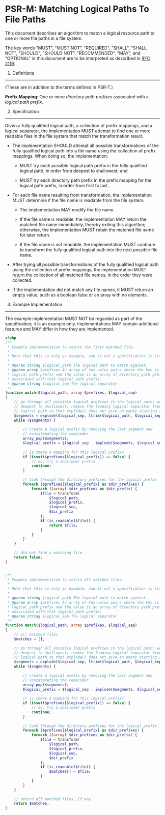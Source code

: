 PSR-M: Matching Logical Paths To File Paths
===========================================

This document describes an algorithm to match a logical resource path to one
or more file paths in a file system.

The key words "MUST", "MUST NOT", "REQUIRED", "SHALL", "SHALL NOT", "SHOULD",
"SHOULD NOT", "RECOMMENDED", "MAY", and "OPTIONAL" in this document are to be
interpreted as described in [RFC 2119](http://tools.ietf.org/html/rfc2119).


1. Definitions
--------------

(These are in addition to the terms defined in PSR-T.)

**Prefix Mapping**: One or more _directory path prefixes_ associated with a
_logical path prefix_.


2. Specification
----------------

Given a fully qualified logical path, a collection of prefix mappings, and a
logical separator, the implementation MUST attempt to find one or more
readable files in the file system that match the transformation result.

- The implementation SHOULD attempt all possible transformations of the fully
  qualified logical path into a file name using the collection of prefix
  mappings. When doing so, the implementation:
  
    - MUST try each possible logical path prefix in the fully qualified
      logical path, in order from deepest to shallowest; and
    
    - MUST try each directory path prefix in the prefix mapping for the
      logical path prefix, in order from first to last.

- For each file name resulting from transformation, the implementation MUST
  determine if the file name is readable from the file system.
  
    - The implementation MAY modify the file name.

    - If the file name is readable, the implementation MAY return the matched
      file name immediately, thereby exiting this algorithm; otherwise, the
      implementation MUST retain the matched file name for later return.
    
    - If the file name is not readable, the implementation MUST continue to
      transform the fully qualified logical path into the next possible file
      name.

- After trying all possible transformations of the fully qualified logical
  path using the collection of prefix mappings, the implementation MUST return
  the collection of all matched file names, in the order they were collected.

- If the implementation did not match any file names, it MUST return an empty
  value, such as a boolean false or an array with no elements.


3. Example Implementation
-------------------------

The example implementation MUST NOT be regarded as part of the specification;
it is an example only. Implementations MAY contain additional features and MAY
differ in how they are implemented.

```php
<?php
/**
 * Example implementation to return the first matched file.
 * 
 * Note that this is only an example, and is not a specification in itself.
 * 
 * @param string $logical_path The logical path to match against.
 * @param array $prefixes An array of key-value pairs where the key is a
 * logical path prefix and the value is an array of directory path prefixes
 * associated with that logical path prefix.
 * @param string $logical_sep The logical separator.
 */
function match($logical_path, array $prefixes, $logical_sep)
{
    // go through all possible logical prefixes in the logical path; work from
    // deepest to shallowest; remove the leading logical separator from the
    // logical path so that explode() does not give an empty starting segment.
    $segments = explode($logical_sep, ltrim($logical_path, $logical_sep));
    while ($segments) {
        
        // create a logical prefix by removing the last segment and
        // concatenating the remainder
        array_pop($segments);
        $logical_prefix = $logical_sep . implode($segments, $logical_sep);
        
        // is there a mapping for this logical prefix?
        if (isset($prefixes[$logical_prefix]) == false) {
            // no, try a shallower prefix
            continue;
        }
        
        // look through the directory prefixes for the logical prefix
        foreach ($prefixes[$logical_prefix] as $dir_prefixes) {
            foreach ((array) $dir_prefixes as $dir_prefix) {
                $file = transform(
                    $logical_path,
                    $logical_prefix,
                    $logical_sep,
                    $dir_prefix
                );
                if (is_readable($file)) {
                    return $file;
                }
            }
        }
    }
    
    // did not find a matching file
    return false;
}


/**
 * Example implementation to return all matched files.
 * 
 * Note that this is only an example, and is not a specification in itself.
 * 
 * @param string $logical_path The logical path to match against.
 * @param array $prefixes An array of key-value pairs where the key is a
 * logical path prefix and the value is an array of directory path prefixes
 * associated with that logical path prefix.
 * @param string $logical_sep The logical separator.
 */
function match($logical_path, array $prefixes, $logical_sep)
{
    // all matched files
    $matches = [];
    
    // go through all possible logical prefixes in the logical path; work from
    // deepest to shallowest; remove the leading logical separator from the
    // logical path so that explode() does not give an empty starting segment.
    $segments = explode($logical_sep, ltrim($logical_path, $logical_sep));
    while ($segments) {
        
        // create a logical prefix by removing the last segment and
        // concatenating the remainder
        array_pop($segments);
        $logical_prefix = $logical_sep . implode($segments, $logical_sep);
        
        // is there a mapping for this logical prefix?
        if (isset($prefixes[$logical_prefix]) == false) {
            // no, try a shallower prefix
            continue;
        }
        
        // look through the directory prefixes for the logical prefix
        foreach ($prefixes[$logical_prefix] as $dir_prefixes) {
            foreach ((array) $dir_prefixes as $dir_prefix) {
                $file = transform(
                    $logical_path,
                    $logical_prefix,
                    $logical_sep,
                    $dir_prefix
                );
                if (is_readable($file)) {
                    $matches[] = $file;
                }
            }
        }
    }
    
    // return all matched files, if any
    return $matches;
}
```

